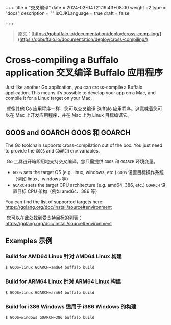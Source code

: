 +++
title = "交叉编译"
date = 2024-02-04T21:19:43+08:00
weight =2
type = "docs"
description = ""
isCJKLanguage = true
draft = false

+++

> 原文：[https://gobuffalo.io/documentation/deploy/cross-compiling/](https://gobuffalo.io/documentation/deploy/cross-compiling/)

# Cross-compiling a Buffalo application 交叉编译 Buffalo 应用程序 

Just like another Go application, you can cross-compile a Buffalo application. This means it’s possible to develop your app on a Mac, and compile it for a Linux target on your Mac.

​	就像其他 Go 应用程序一样，您可以交叉编译 Buffalo 应用程序。这意味着您可以在 Mac 上开发应用程序，并在 Mac 上为 Linux 目标编译它。

## GOOS and GOARCH GOOS 和 GOARCH 

The Go toolchain supports cross-compilation out of the box. You just need to provide the `GOOS` and `GOARCH` env variables.

​	Go 工具链开箱即用地支持交叉编译。您只需提供 `GOOS` 和 `GOARCH` 环境变量。

- `GOOS` sets the target OS (e.g. linux, windows, etc.)
  `GOOS` 设置目标操作系统（例如 linux、windows 等）
- `GOARCH` sets the target CPU architecture (e.g. amd64, 386, etc.)
  `GOARCH` 设置目标 CPU 架构（例如 amd64、386 等）

You can find the list of supported targets here: https://golang.org/doc/install/source#environment

​	您可以在此处找到受支持目标的列表：https://golang.org/doc/install/source#environment

## Examples 示例 

### Build for AMD64 Linux 针对 AMD64 Linux 构建 

```bash
$ GOOS=linux GOARCH=amd64 buffalo build
```

### Build for ARM64 Linux 针对 ARM64 Linux 构建 

```bash
$ GOOS=linux GOARCH=arm64 buffalo build
```

### Build for i386 Windows 适用于 i386 Windows 的构建 

```bash
$ GOOS=windows GOARCH=386 buffalo build
```